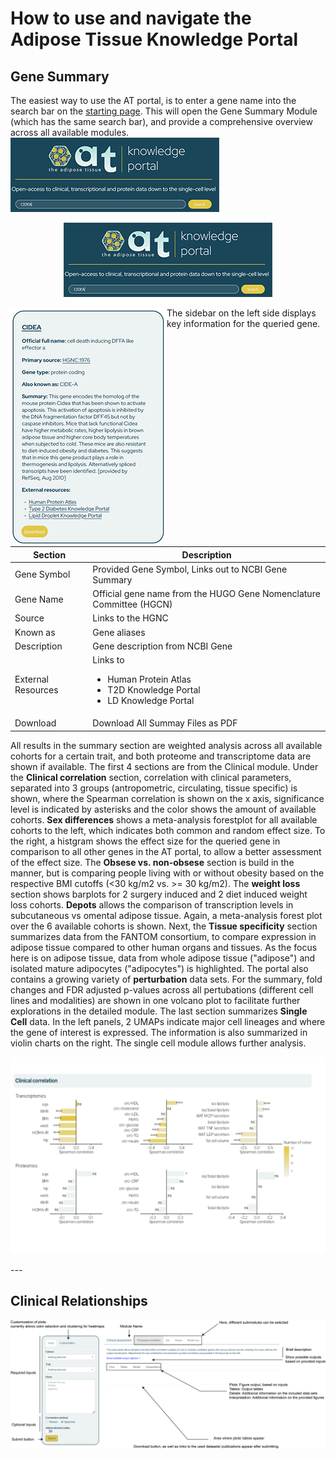 # How to use and navigate the Adipose Tissue Knowledge Portal

## Gene Summary

The easiest way to use the AT portal, is to enter a gene name into the search bar on the [starting page](adiposetissue.org). This will open the Gene Summary Module (which has the same search bar), and provide a comprehensive overview across all available modules. 
![search bar](https://raw.githubusercontent.com/jiawei-zhong/ATportal/main/img/SearchBar.PNG)

<p align="center">
  <img src="https://raw.githubusercontent.com/jiawei-zhong/ATportal/main/img/SearchBar.PNG">
</p>
<img align="left" src="https://github.com/jiawei-zhong/ATportal/blob/main/img/SummarySide.PNG">

The sidebar on the left side displays key information for the queried gene.

| Section | Description |
| --- | --- |
| Gene Symbol | Provided Gene Symbol, Links out to NCBI Gene Summary |
| Gene Name | Official gene name from the HUGO Gene Nomenclature Committee (HGCN) |
| Source | Links to the HGNC |
| Known as | Gene aliases |
| Description | Gene description from NCBI Gene |
| External Resources | Links to <ul><li>Human Protein Atlas</li><li>T2D Knowledge Portal</li><li>LD Knowledge Portal</li></ul> |
| Download | Download All Summay Files as PDF |

All results in the summary section are weighted analysis across all available cohorts for a certain trait, and both proteome and transcriptome data are shown if available. The first 4 sections are from the Clinical module. Under the **Clinical correlation** section, correlation with clinical parameters, separated into 3 groups (antropometric, circulating, tissue specific) is shown, where the Spearman correlation is shown on the x axis, significance level is indicated by asterisks and the color shows the amount of available cohorts. **Sex differences** shows a meta-analysis forestplot for all available cohorts to the left, which indicates both common and random effect size. To the right, a histgram shows the effect size for the queried gene in comparison to all other genes in the AT portal, to allow a better assessment of the effect size. The **Obsese vs. non-obsese** section is build in the manner, but is comparing people living with or without obesity based on the respective BMI cutoffs (<30 kg/m2 vs. >= 30 kg/m2). The **weight loss** section shows barplots for 2 surgery induced and 2 diet induced weight loss cohorts. 
**Depots** allows the comparison of transcription levels in subcutaneous vs omental adipose tissue. Again, a meta-analysis forest plot over the 6 available cohorts is shown.
Next, the **Tissue specificity** section summarizes data from the FANTOM consortium, to compare expression in adipose tissue compared to other human organs and tissues. As the focus here is on adipose tissue, data from whole adipose tissue ("adipose") and isolated mature adipocytes ("adipocytes") is highlighted. The portal also contains a growing variety of **perturbation** data sets. For the summary, fold changes and FDR adjusted p-values across all pertubations (different cell lines and modalities) are shown in one volcano plot to facilitate further explorations in the detailed module. The last section summarizes **Single Cell** data. In the left panels, 2 UMAPs indicate major cell lineages and where the gene of interest is expressed. The information is also summarized in violin charts on the right. The single cell module allows further analysis.  

<p align="center">
  <img src="./../img/Summary.gif">
</p>
---

## Clinical Relationships

![Module Layout](./../img/Layout_PDF.png)

